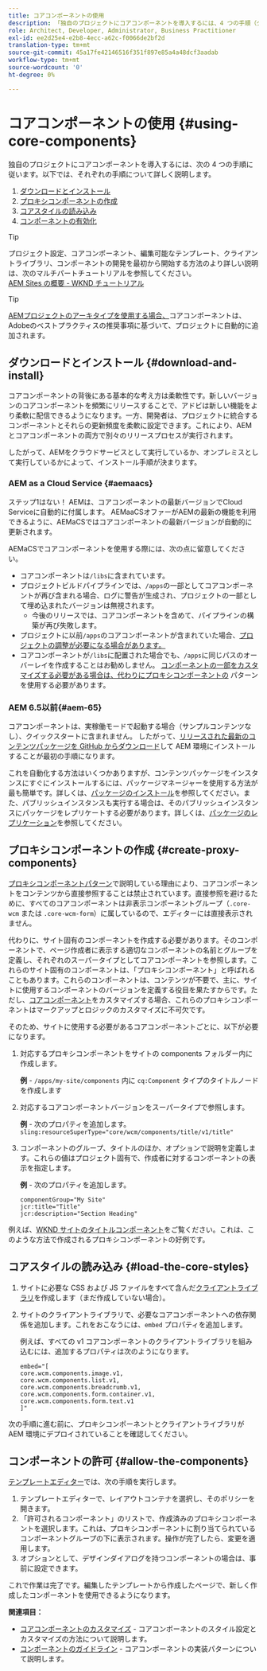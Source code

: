 ```yaml
---
title: コアコンポーネントの使用
description: 「独自のプロジェクトにコアコンポーネントを導入するには、4 つの手順（ダウンロードとインストール、プロキシコンポーネントの作成、コアスタイルの読み込み、テンプレートでのコンポーネントの有効化）に従います。」
role: Architect, Developer, Administrator, Business Practitioner
exl-id: ee2d25e4-e2b8-4ecc-a62c-f0066de2bf2d
translation-type: tm+mt
source-git-commit: 45a17fe42146516f351f897e85a4a48dcf3aadab
workflow-type: tm+mt
source-wordcount: '0'
ht-degree: 0%

---
```


# コアコンポーネントの使用 {#using-core-components}

独自のプロジェクトにコアコンポーネントを導入するには、次の 4 つの手順に従います。以下では、それぞれの手順について詳しく説明します。

1. [ダウンロードとインストール](#download-and-install)
1. [プロキシコンポーネントの作成](#create-proxy-components)
1. [コアスタイルの読み込み](#load-the-core-styles)
1. [コンポーネントの有効化](#allow-the-components)

>[!TIP]
>
>プロジェクト設定、コアコンポーネント、編集可能なテンプレート、クライアントライブラリ、コンポーネントの開発を最初から開始する方法のより詳しい説明は、次のマルチパートチュートリアルを参照してください。\
>[AEM Sites の概要 - WKND チュートリアル](https://docs.adobe.com/content/help/ja-JP/experience-manager-learn/getting-started-wknd-tutorial-develop/overview.html)

>[!TIP]
>
>[AEMプロジェクトのアーキタイプを使用する場合、](/help/developing/archetype/overview.md)コアコンポーネントは、Adobeのベストプラクティスの推奨事項に基づいて、プロジェクトに自動的に追加されます。

## ダウンロードとインストール {#download-and-install}

コアコンポーネントの背後にある基本的な考え方は柔軟性です。新しいバージョンのコアコンポーネントを頻繁にリリースすることで、アドビは新しい機能をより柔軟に配信できるようになります。一方、開発者は、プロジェクトに統合するコンポーネントとそれらの更新頻度を柔軟に設定できます。これにより、AEMとコアコンポーネントの両方で別々のリリースプロセスが実行されます。

したがって、AEMをクラウドサービスとして実行しているか、オンプレミスとして実行しているかによって、インストール手順が決まります。

### AEM as a Cloud Service {#aemaacs}

ステップ1はない！ AEMは、コアコンポーネントの最新バージョンでCloud Serviceに自動的に付属します。 AEMaaCSオファーがAEMの最新の機能を利用できるように、AEMaCSではコアコンポーネントの最新バージョンが自動的に更新されます。

AEMaCSでコアコンポーネントを使用する際には、次の点に留意してください。

* コアコンポーネントは`/libs`に含まれています。
* プロジェクトビルドパイプラインでは、`/apps`の一部としてコアコンポーネントが再び含まれる場合、ログに警告が生成され、プロジェクトの一部として埋め込まれたバージョンは無視されます。
   * 今後のリリースでは、コアコンポーネントを含めて、パイプラインの構築が再び失敗します。
* プロジェクトに以前`/apps`のコアコンポーネントが含まれていた場合、[プロジェクトの調整が必要になる場合があります。](/help/developing/overview.md#via-aemaacs)
* コアコンポーネントが`/libs`に配置された場合でも、`/apps`に同じパスのオーバーレイを作成することはお勧めしません。 [コンポーネントの一部をカスタマイズする必要がある場合は、代わりにプロキシコンポーネントの](/help/developing/guidelines.md#proxy-component-pattern) パターンを使用する必要があります。

### AEM 6.5以前{#aem-65}

コアコンポーネントは、実稼働モードで起動する場合（サンプルコンテンツなし）、クイックスタートに含まれません。 したがって、[リリースされた最新のコンテンツパッケージを GitHub からダウンロード](https://github.com/adobe/aem-core-wcm-components/releases/latest)して AEM 環境にインストールすることが最初の手順になります。

これを自動化する方法はいくつかありますが、コンテンツパッケージをインスタンスにすぐにインストールするには、パッケージマネージャーを使用する方法が最も簡単です。詳しくは、[パッケージのインストール](https://docs.adobe.com/content/help/ja-JP/experience-manager-65/administering/contentmanagement/package-manager.html#installing-packages)を参照してください。また、パブリッシュインスタンスも実行する場合は、そのパブリッシュインスタンスにパッケージをレプリケートする必要があります。詳しくは、[パッケージのレプリケーション](https://docs.adobe.com/content/help/ja-JP/experience-manager-65/administering/contentmanagement/package-manager.html#replicating-packages)を参照してください。

## プロキシコンポーネントの作成 {#create-proxy-components}

[プロキシコンポーネントパターン](/help/developing/guidelines.md#proxy-component-pattern)で説明している理由により、コアコンポーネントをコンテンツから直接参照することは禁止されています。直接参照を避けるために、すべてのコアコンポーネントは非表示コンポーネントグループ（`.core-wcm` または `.core-wcm-form`）に属しているので、エディターには直接表示されません。

代わりに、サイト固有のコンポーネントを作成する必要があります。そのコンポーネントで、ページ作成者に表示する適切なコンポーネントの名前とグループを定義し、それぞれのスーパータイプとしてコアコンポーネントを参照します。これらのサイト固有のコンポーネントは、「プロキシコンポーネント」と呼ばれることもあります。これらのコンポーネントは、コンテンツが不要で、主に、サイトに使用するコンポーネントのバージョンを定義する役目を果たすからです。ただし、[コアコンポーネント](/help/developing/customizing.md)をカスタマイズする場合、これらのプロキシコンポーネントはマークアップとロジックのカスタマイズに不可欠です。

そのため、サイトに使用する必要があるコアコンポーネントごとに、以下が必要になります。

1. 対応するプロキシコンポーネントをサイトの components フォルダー内に作成します。

   **例** - `/apps/my-site/components` 内に `cq:Component` タイプのタイトルノードを作成します

1. 対応するコアコンポーネントバージョンをスーパータイプで参照します。

   **例** - 次のプロパティを追加します。\
   `sling:resourceSuperType="core/wcm/components/title/v1/title"`

1. コンポーネントのグループ、タイトルのほか、オプションで説明を定義します。これらの値はプロジェクト固有で、作成者に対するコンポーネントの表示を指定します。

   **例** - 次のプロパティを追加します。

   ```shell
   componentGroup="My Site"
   jcr:title="Title"  
   jcr:description="Section Heading"
   ```

例えば、[WKND サイトのタイトルコンポーネント](https://github.com/adobe/aem-guides-wknd/blob/master/ui.apps/src/main/content/jcr_root/apps/wknd/components/title/.content.xml)をご覧ください。これは、このような方法で作成されるプロキシコンポーネントの好例です。

## コアスタイルの読み込み {#load-the-core-styles}

1. サイトに必要な CSS および JS ファイルをすべて含んだ[クライアントライブラリ](https://experienceleague.adobe.com/docs/experience-manager-cloud-service/implementing/developing/full-stack/clientlibs.html?lang=ja-JP)を作成します（まだ作成していない場合）。
1. サイトのクライアントライブラリで、必要なコアコンポーネントへの依存関係を追加します。これをおこなうには、`embed` プロパティを追加します。

   例えば、すべての v1 コアコンポーネントのクライアントライブラリを組み込むには、追加するプロパティは次のようになります。

   ```shell
   embed="[  
   core.wcm.components.image.v1,  
   core.wcm.components.list.v1,  
   core.wcm.components.breadcrumb.v1,  
   core.wcm.components.form.container.v1,  
   core.wcm.components.form.text.v1  
   ]"
   ```

次の手順に進む前に、プロキシコンポーネントとクライアントライブラリが AEM 環境にデプロイされていることを確認してください。

## コンポーネントの許可 {#allow-the-components}

[テンプレートエディター](https://docs.adobe.com/content/help/ja-JP/experience-manager-cloud-service/sites/authoring/features/templates.html)では、次の手順を実行します。

1. テンプレートエディターで、レイアウトコンテナを選択し、そのポリシーを開きます。
1. 「許可されるコンポーネント」のリストで、作成済みのプロキシコンポーネントを選択します。これは、プロキシコンポーネントに割り当てられているコンポーネントグループの下に表示されます。操作が完了したら、変更を適用します。
1. オプションとして、デザインダイアログを持つコンポーネントの場合は、事前に設定できます。

これで作業は完了です。編集したテンプレートから作成したページで、新しく作成したコンポーネントを使用できるようになります。

**関連項目：**

* [コアコンポーネントのカスタマイズ](/help/developing/customizing.md) - コアコンポーネントのスタイル設定とカスタマイズの方法について説明します。
* [コンポーネントのガイドライン](/help/developing/guidelines.md) - コアコンポーネントの実装パターンについて説明します。
